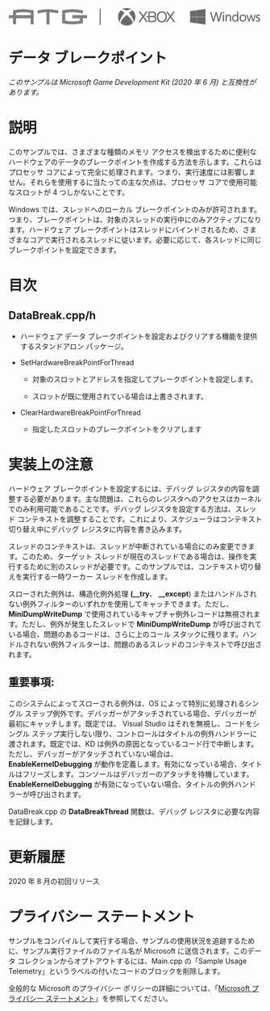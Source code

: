  ![](./media/image1.png)

#   データ ブレークポイント

*このサンプルは Microsoft Game Development Kit (2020 年 6 月)
と互換性があります。*

# 

# 説明

このサンプルでは、さまざまな種類のメモリ
アクセスを検出するために便利なハードウェアのデータのブレークポイントを作成する方法を示します。これらはプロセッサ
コアによって完全に処理されます。つまり、実行速度には影響しません。それらを使用するに当たっての主な欠点は、プロセッサ
コアで使用可能なスロットが 4 つしかないことです。

Windows では、スレッドへのローカル
ブレークポイントのみが許可されます。つまり、ブレークポイントは、対象のスレッドの実行中にのみアクティブになります。ハードウェア
ブレークポイントはスレッドにバインドされるため、さまざまなコアで実行されるスレッドに従います。必要に応じて、各スレッドに同じブレークポイントを設定できます。

# 目次

## DataBreak.cpp/h

-   ハードウェア データ
    ブレークポイントを設定およびクリアする機能を提供するスタンドアロン
    パッケージ。

-   SetHardwareBreakPointForThread

    -   対象のスロットとアドレスを指定してブレークポイントを設定します。

    -   スロットが既に使用されている場合は上書きされます。

-   ClearHardwareBreakPointForThread

    -   指定したスロットのブレークポイントをクリアします

# 実装上の注意

ハードウェア ブレークポイントを設定するには、デバッグ
レジスタの内容を調整する必要があります。主な問題は、これらのレジスタへのアクセスはカーネルでのみ利用可能であることです。デバッグ
レジスタを設定する方法は、スレッド
コンテキストを調整することです。これにより、スケジューラはコンテキスト切り替え中にデバッグ
レジスタに内容を書き込みます。

スレッドのコンテキストは、スレッドが中断されている場合にのみ変更できます。このため、ターゲット
スレッドが現在のスレッドである場合は、操作を実行するために別のスレッドが必要です。このサンプルでは、コンテキスト切り替えを実行する一時ワーカー
スレッドを作成します。

スローされた例外は、構造化例外処理 **(\_\_try**、 **\_\_except**)
またはハンドルされない例外フィルターのいずれかを使用してキャッチできます。ただし、**MiniDumpWriteDump**
で使用されているキャプチャ例外レコードは無視されます。ただし、例外が発生したスレッドで
**MiniDumpWriteDump**
が呼び出されている場合、問題のあるコードは、さらに上のコール
スタックに残ります。ハンドルされない例外フィルターは、問題のあるスレッドのコンテキストで呼び出されます。

## 重要事項: 

このシステムによってスローされる例外は、OS
によって特別に処理されるシングル
ステップ例外です。デバッガーがアタッチされている場合、デバッガーが最初にキャッチします。既定では、
Visual Studio はそれを無視し、コードをシングル
ステップ実行しない限り、コントロールはタイトルの例外ハンドラーに渡されます。既定では、KD
は例外の原因となっているコード行で中断します。ただし、デバッガーがアタッチされていない場合は、
**EnableKernelDebugging**
が動作を定義します。有効になっている場合、タイトルはフリーズします。コンソールはデバッガーのアタッチを待機しています。**EnableKernelDebugging**
が有効になっていない場合、タイトルの例外ハンドラーが呼び出されます。

DataBreak.cpp の **DataBreakThread** 関数は、デバッグ
レジスタに必要な内容を記録します。

# 更新履歴

2020 年 8 月の初回リリース

# プライバシー ステートメント

サンプルをコンパイルして実行する場合、サンプルの使用状況を追跡するために、サンプル実行ファイルのファイル名が
Microsoft に送信されます。このデータ
コレクションからオプトアウトするには、Main.cpp の「Sample Usage
Telemetry」というラベルの付いたコードのブロックを削除します。

全般的な Microsoft のプライバシー ポリシーの詳細については、「[Microsoft
プライバシー
ステートメント](https://privacy.microsoft.com/en-us/privacystatement/)」を参照してください。
